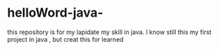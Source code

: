 # helloWord-java-
this repository is for my lapidate my skill in java. I know still this my first project in java , but creat this for learned 
